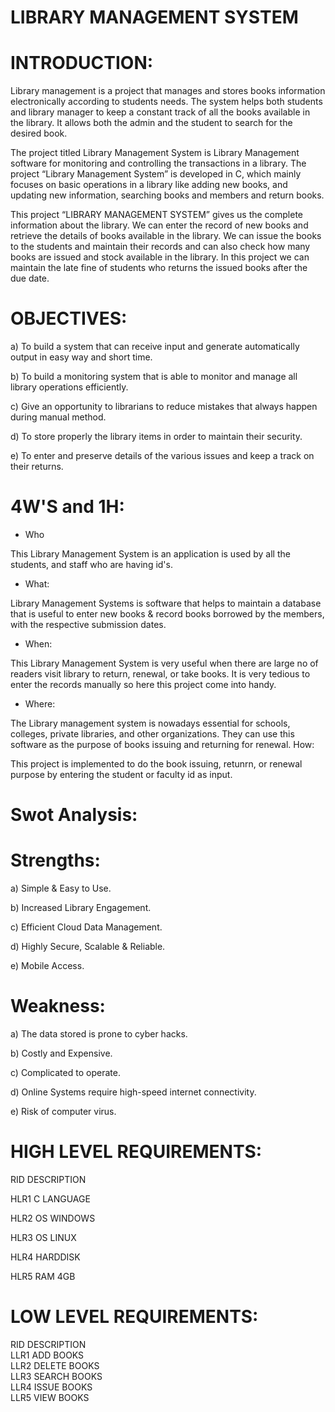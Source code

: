 # LIBRARY MANAGEMENT SYSTEM
 # INTRODUCTION:

Library management is a project that manages and stores books information electronically according to students needs. The system helps both students and library manager to keep a constant track of all the books available in the library. It allows both the admin and the student to search for the desired book.

The project titled Library Management System is Library Management software for monitoring and controlling the transactions in a library. The project “Library Management System” is developed in C, which mainly focuses on basic operations in a library like adding new books, and updating new information, searching books and members and return books.

This project “LIBRARY MANAGEMENT SYSTEM” gives us the complete information about the library. We can enter the record of new books and retrieve the details of books available in the library. We can issue the books to the students and maintain their records and can also check how many books are issued and stock available in the library. In this project we can maintain the late fine of students who returns the issued books after the due date.

# OBJECTIVES:

a) To build a system that can receive input and generate automatically output in easy way and short time.

b) To build a monitoring system that is able to monitor and manage all library operations efficiently.

c) Give an opportunity to librarians to reduce mistakes that always happen during manual method.

d) To store properly the library items in order to maintain their security.

e) To enter and preserve details of the various issues and keep a track on their returns.

# 4W'S and 1H: 
 * Who

This Library Management System is an application is used by all the students, and staff who are having id's.

* What:

Library Management Systems is software that helps to maintain a database that is useful to enter new books & record books borrowed by the members, with the respective submission dates.

* When:

This Library Management System is very useful when there are large no of readers visit library to return, renewal, or take books. It is very tedious to enter the records manually so here this project come into handy.

* Where:

The Library management system is nowadays essential for schools, colleges, private libraries, and other organizations. They can use this software as the purpose of books issuing and returning for renewal.
How:

This project is implemented to do the book issuing, retunrn, or renewal purpose by entering the student or faculty id as input.

# Swot Analysis:
  # Strengths:

a) Simple & Easy to Use.

b) Increased Library Engagement.

c) Efficient Cloud Data Management.

d) Highly Secure, Scalable & Reliable.

e) Mobile Access.
# Weakness:

a) The data stored is prone to cyber hacks.

b) Costly and Expensive.

c) Complicated to operate.

d) Online Systems require high-speed internet connectivity.

e) Risk of computer virus.

# HIGH LEVEL REQUIREMENTS:
RID 	DESCRIPTION 

HLR1 	C LANGUAGE 

HLR2 	OS WINDOWS 	

HLR3 	OS LINUX 	

HLR4 	HARDDISK 	

HLR5 	RAM 4GB 	

# LOW LEVEL REQUIREMENTS:
RID 	DESCRIPTION 	
LLR1 	ADD BOOKS 	
LLR2 	DELETE BOOKS 	
LLR3 	SEARCH BOOKS 	
LLR4 	ISSUE BOOKS 	
LLR5 	VIEW BOOKS 	
